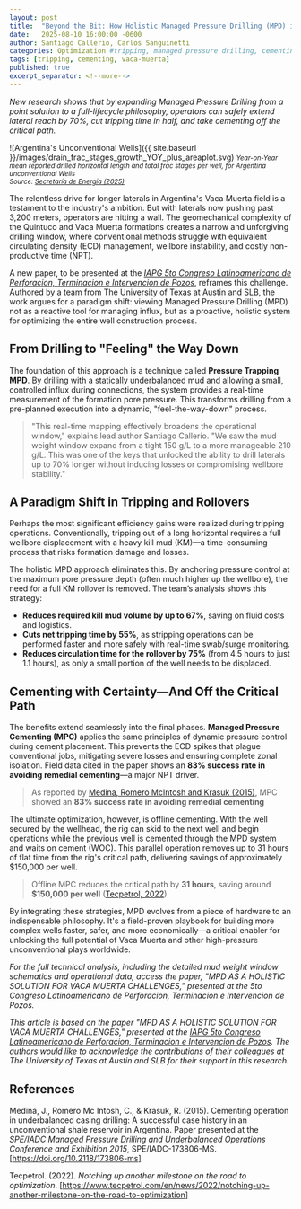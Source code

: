 ```yaml
---
layout: post
title:  "Beyond the Bit: How Holistic Managed Pressure Drilling (MPD) is Redefining the Well Construction Playbook in Vaca Muerta"
date:   2025-08-10 16:00:00 -0600
author: Santiago Callerio, Carlos Sanguinetti
categories: Optimization #tripping, managed pressure drilling, cementing, Vaca Muerta
tags: [tripping, cementing, vaca-muerta]
published: true
excerpt_separator: <!--more-->
---
```

*New research shows that by expanding Managed Pressure Drilling from a point solution to a full-lifecycle philosophy, operators can safely extend lateral reach by 70%, cut tripping time in half, and take cementing off the critical path.*

![Argentina's Unconventional Wells]({{ site.baseurl }}/images/drain_frac_stages_growth_YOY_plus_areaplot.svg)
*<small>Year-on-Year mean reported drilled horizontal length and total frac stages per well, for Argentina unconventional Wells<br />
Source: [Secretaría de Energía (2025)](http://datos.energia.gob.ar/dataset/datos-de-fractura-de-pozos-adjunto-iv/archivo/2280ad92-6ed3-403e-a095-50139863ab0d)</small>*

The relentless drive for longer laterals in Argentina's Vaca Muerta field is a testament to the industry's ambition. But with laterals now pushing past 3,200 meters, operators are hitting a wall. The geomechanical complexity of the Quintuco and Vaca Muerta formations creates a narrow and unforgiving drilling window, where conventional methods struggle with equivalent circulating density (ECD) management, wellbore instability, and costly non-productive time (NPT).
<!--more-->
A new paper, to be presented at the [*IAPG 5to Congreso Latinoamericano de Perforacion, Terminacion e Intervencion de Pozos*](https://perforacion.iapg.org.ar/), reframes this challenge. Authored by a team from The University of Texas at Austin and SLB, the work argues for a paradigm shift: viewing Managed Pressure Drilling (MPD) not as a reactive tool for managing influx, but as a proactive, holistic system for optimizing the entire well construction process.

## From Drilling to "Feeling" the Way Down

The foundation of this approach is a technique called **Pressure Trapping MPD**. By drilling with a statically underbalanced mud and allowing a small, controlled influx during connections, the system provides a real-time measurement of the formation pore pressure. This transforms drilling from a pre-planned execution into a dynamic, "feel-the-way-down" process.

> "This real-time mapping effectively broadens the operational window," explains lead author Santiago Callerio. "We saw the mud weight window expand from a tight 150 g/L to a more manageable 210 g/L. This was one of the keys that unlocked the ability to drill laterals up to 70% longer without inducing losses or compromising wellbore stability."

## A Paradigm Shift in Tripping and Rollovers

Perhaps the most significant efficiency gains were realized during tripping operations. Conventionally, tripping out of a long horizontal requires a full wellbore displacement with a heavy kill mud (KM)—a time-consuming process that risks formation damage and losses.

The holistic MPD approach eliminates this. By anchoring pressure control at the maximum pore pressure depth (often much higher up the wellbore), the need for a full KM rollover is removed. The team’s analysis shows this strategy:

- **Reduces required kill mud volume by up to 67%**, saving on fluid costs and logistics.
- **Cuts net tripping time by 55%**, as stripping operations can be performed faster and more safely with real-time swab/surge monitoring.
- **Reduces circulation time for the rollover by 75%** (from 4.5 hours to just 1.1 hours), as only a small portion of the well needs to be displaced.

## Cementing with Certainty—And Off the Critical Path

The benefits extend seamlessly into the final phases. **Managed Pressure Cementing (MPC)** applies the same principles of dynamic pressure control during cement placement. This prevents the ECD spikes that plague conventional jobs, mitigating severe losses and ensuring complete zonal isolation. Field data cited in the paper shows an **83% success rate in avoiding remedial cementing**—a major NPT driver.

> As reported by [Medina, Romero McIntosh and Krasuk (2015)](https://doi.org/10.2118/173806-ms), MPC showed an **83% success rate in avoiding remedial cementing**

The ultimate optimization, however, is offline cementing. With the well secured by the wellhead, the rig can skid to the next well and begin operations while the previous well is cemented through the MPD system and waits on cement (WOC). This parallel operation removes up to 31 hours of flat time from the rig's critical path, delivering savings of approximately $150,000 per well.
> Offline MPC reduces the critical path by **31 hours**, saving around **$150,000 per well** ([Tecpetrol, 2022](https://www.tecpetrol.com/en/news/2022/notching-up-another-milestone-on-the-road-to-optimization))

By integrating these strategies, MPD evolves from a piece of hardware to an indispensable philosophy. It's a field-proven playbook for building more complex wells faster, safer, and more economically—a critical enabler for unlocking the full potential of Vaca Muerta and other high-pressure unconventional plays worldwide.

*For the full technical analysis, including the detailed mud weight window schematics and operational data, access the paper, "MPD AS A HOLISTIC SOLUTION FOR VACA MUERTA CHALLENGES," presented at the 5to Congreso Latinoamericano de Perforacion, Terminacion e Intervencion de Pozos.*

*This article is based on the paper "MPD AS A HOLISTIC SOLUTION FOR VACA MUERTA CHALLENGES," presented at the [*IAPG 5to Congreso Latinoamericano de Perforacion, Terminacion e Intervencion de Pozos*](https://perforacion.iapg.org.ar/). The authors would like to acknowledge the contributions of their colleagues at The University of Texas at Austin and SLB for their support in this research.*

## References

Medina, J., Romero Mc Intosh, C., & Krasuk, R. (2015). Cementing operation in underbalanced casing drilling: A successful case history in an unconventional shale reservoir in Argentina. Paper presented at the *SPE/IADC Managed Pressure Drilling and Underbalanced Operations Conference and Exhibition 2015*, SPE/IADC-173806-MS. [https://doi.org/10.2118/173806-ms]

Tecpetrol. (2022). *Notching up another milestone on the road to optimization*. [https://www.tecpetrol.com/en/news/2022/notching-up-another-milestone-on-the-road-to-optimization]
